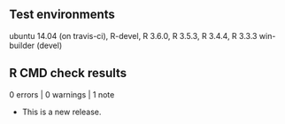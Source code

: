## Test environments
ubuntu 14.04 (on travis-ci), R-devel, R 3.6.0, R 3.5.3, R 3.4.4, R 3.3.3
win-builder (devel)

## R CMD check results

0 errors | 0 warnings | 1 note

* This is a new release.
